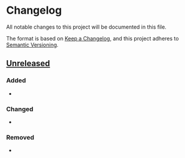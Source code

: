 # Changelog

All notable changes to this project will be documented in this file.

The format is based on [Keep a Changelog](https://keepachangelog.com/en/1.0.0/),
and this project adheres to [Semantic Versioning](https://semver.org/spec/v2.0.0.html).

## [Unreleased]

### Added

-

### Changed

-

### Removed

-

[Unreleased]: https://github.com/bouyguestelecom/a7/compare/v0.1.0...HEAD
[0.0.1]: https://github.com/bouyguestelecom/a7/releases/tag/v0.1.0
